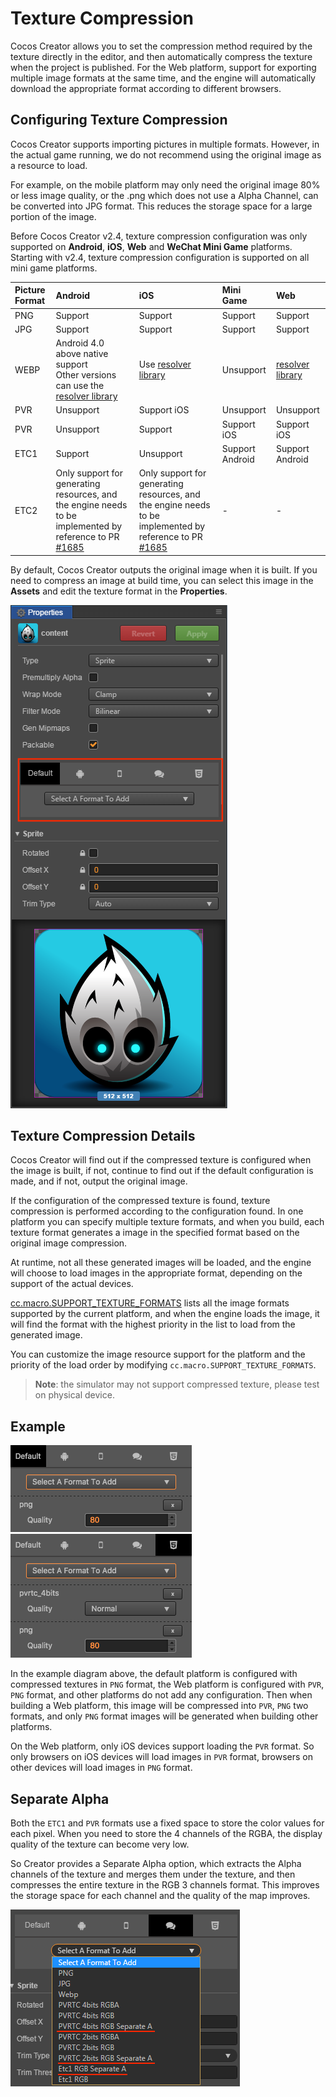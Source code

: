 # Texture Compression

Cocos Creator allows you to set the compression method required by the texture directly in the editor, and then automatically compress the texture when the project is published. For the Web platform, support for exporting multiple image formats at the same time, and the engine will automatically download the appropriate format according to different browsers.

## Configuring Texture Compression

Cocos Creator supports importing pictures in multiple formats. However, in the actual game running, we do not recommend using the original image as a resource to load.

For example, on the mobile platform may only need the original image 80% or less image quality, or the .png which does not use a Alpha Channel, can be converted into JPG format. This reduces the storage space for a large portion of the image.

Before Cocos Creator v2.4, texture compression configuration was only supported on **Android**, **iOS**, **Web** and **WeChat Mini Game** platforms.
Starting with v2.4, texture compression configuration is supported on all mini game platforms.

| Picture Format | Android | iOS | Mini Game | Web |
| :----------- | :------------ | :-------- | :------- | :------- |
| PNG | Support | Support | Support | Support |
| JPG | Support | Support | Support | Support |
| WEBP | Android 4.0 above native support<br>Other versions can use the [resolver library](https://github.com/alexey-pelykh/webp-android-backport) | Use [resolver library](https://github.com/carsonmcdonald/WebP-iOS-example) | Unsupport | [resolver library](https://caniuse.com/#feat=webp) |
| PVR | Unsupport | Support iOS | Unsupport | Unsupport |
| PVR | Unsupport | Support | Support iOS | Support iOS |
| ETC1 | Support | Unsupport | Support Android | Support Android |
| ETC2 | Only support for generating resources, and the engine needs to be implemented by reference to PR [#1685](https://github.com/cocos-creator/engine-native/pull/1685) | Only support for generating resources, and the engine needs to be implemented by reference to PR [#1685](https://github.com/cocos-creator/engine-native/pull/1685) | - | - |

By default, Cocos Creator outputs the original image when it is built. If you need to compress an image at build time, you can select this image in the **Assets** and edit the texture format in the **Properties**.

![compress-texture](compress-texture/compress-texture.png)

## Texture Compression Details

Cocos Creator will find out if the compressed texture is configured when the image is built, if not, continue to find out if the default configuration is made, and if not, output the original image.

If the configuration of the compressed texture is found, texture compression is performed according to the configuration found. In one platform you can specify multiple texture formats, and when you build, each texture format generates a image in the specified format based on the original image compression.

At runtime, not all these generated images will be loaded, and the engine will choose to load images in the appropriate format, depending on the support of the actual devices.

[cc.macro.SUPPORT_TEXTURE_FORMATS](../../../api/en/classes/macro.html#supporttextureformats) lists all the image formats supported by the current platform, and when the engine loads the image, it will find the format with the highest priority in the list to load from the generated image.

You can customize the image resource support for the platform and the priority of the load order by modifying `cc.macro.SUPPORT_TEXTURE_FORMATS`.

> **Note**: the simulator may not support compressed texture, please test on physical device.

## Example

![1](compress-texture/1.png)
![2](compress-texture/2.png)

In the example diagram above, the default platform is configured with compressed textures in `PNG` format, the Web platform is configured with `PVR`, `PNG` format, and other platforms do not add any configuration. Then when building a Web platform, this image will be compressed into `PVR`, `PNG` two formats, and only `PNG` format images will be generated when building other platforms.

On the Web platform, only iOS devices support loading the `PVR` format. So only browsers on iOS devices will load images in `PVR` format, browsers on other devices will load images in `PNG` format.

## Separate Alpha

Both the `ETC1` and `PVR` formats use a fixed space to store the color values for each pixel. When you need to store the 4 channels of the RGBA, the display quality of the texture can become very low.

So Creator provides a Separate Alpha option, which extracts the Alpha channels of the texture and merges them under the texture, and then compresses the entire texture in the RGB 3 channels format. This improves the storage space for each channel and the quality of the map improves.

![](compress-texture/separate_alpha.png)
